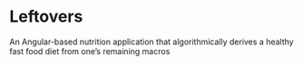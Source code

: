 # Leftovers
An Angular-based nutrition application that algorithmically derives a healthy fast food diet from one’s remaining macros
